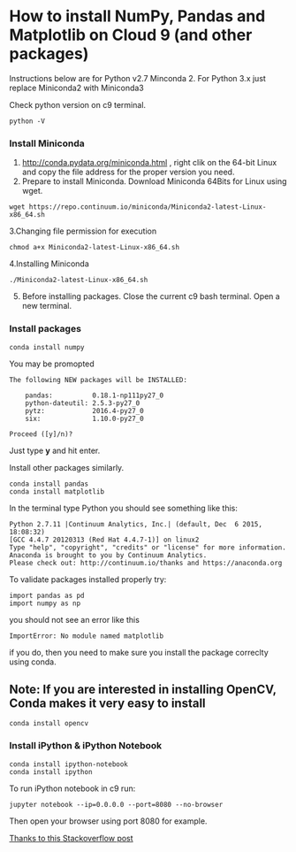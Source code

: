 # How to install NumPy, Pandas and Matplotlib on Cloud 9 (and other packages)
Instructions below are for Python v2.7 Minconda 2. For Python 3.x just replace Miniconda2 with Miniconda3

Check python version on c9 terminal.
```
python -V
```

### Install Miniconda

1. http://conda.pydata.org/miniconda.html , right clik on the 64-bit Linux and copy the file address for the proper version you need.
2. Prepare to install Miniconda. Download Miniconda 64Bits for Linux using wget. 
```
wget https://repo.continuum.io/miniconda/Miniconda2-latest-Linux-x86_64.sh
```

3.Changing file permission for execution
```
chmod a+x Miniconda2-latest-Linux-x86_64.sh
```

4.Installing Miniconda
```
./Miniconda2-latest-Linux-x86_64.sh
```
5. Before installing packages. Close the current c9 bash terminal. Open a new terminal.

### Install packages

```
conda install numpy
```
You may be promopted
```
The following NEW packages will be INSTALLED:

    pandas:          0.18.1-np111py27_0
    python-dateutil: 2.5.3-py27_0      
    pytz:            2016.4-py27_0     
    six:             1.10.0-py27_0     

Proceed ([y]/n)? 
```
Just type **y** and hit enter.

Install other packages similarly.
```
conda install pandas
conda install matplotlib
```
In the terminal type Python you should see something like this:
```
Python 2.7.11 |Continuum Analytics, Inc.| (default, Dec  6 2015, 18:08:32) 
[GCC 4.4.7 20120313 (Red Hat 4.4.7-1)] on linux2
Type "help", "copyright", "credits" or "license" for more information.
Anaconda is brought to you by Continuum Analytics.
Please check out: http://continuum.io/thanks and https://anaconda.org
```
To validate packages installed properly try:
```
import pandas as pd
import numpy as np
```
you should not see an error like this 
```
ImportError: No module named matplotlib
```
if you do, then you need to make sure you install the package correclty using conda.

## Note: If you are interested in installing OpenCV, Conda makes it very easy to install
```
conda install opencv
```

### Install iPython & iPython Notebook
```
conda install ipython-notebook
conda install ipython
```

To run iPython notebook in c9 run:
```
jupyter notebook --ip=0.0.0.0 --port=8080 --no-browser
```

Then open your browser using port 8080 for example. 


[Thanks to this Stackoverflow post](http://stackoverflow.com/questions/31598883/installing-python-module-pandas-in-cloud9)
